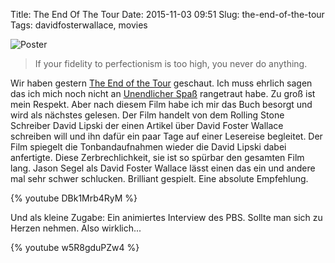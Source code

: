 Title: The End Of The Tour
Date: 2015-11-03 09:51
Slug: the-end-of-the-tour
Tags: davidfosterwallace, movies

![Poster]({static}/images/the_end_of_the_tour.jpg)

> If your fidelity to perfectionism is too high, you never do anything.

Wir haben gestern [The End of the Tour](http://www.imdb.com/title/tt3416744/) geschaut. Ich muss ehrlich sagen das ich mich noch nicht an [Unendlicher Spaß](https://de.wikipedia.org/wiki/Unendlicher_Spa%C3%9F) rangetraut habe. Zu groß ist mein Respekt. Aber nach diesem Film habe ich mir das Buch besorgt und wird als nächstes gelesen. Der Film handelt von dem Rolling Stone Schreiber David Lipski der einen Artikel über David Foster Wallace schreiben will und ihn dafür ein paar Tage auf einer Lesereise begleitet. Der Film spiegelt die Tonbandaufnahmen wieder die David Lipski dabei anfertigte. Diese Zerbrechlichkeit, sie ist so spürbar den gesamten Film lang. Jason Segel als David Foster Wallace lässt einen das ein und andere mal sehr schwer schlucken. Brilliant gespielt. Eine absolute Empfehlung.

{% youtube DBk1Mrb4RyM %}

Und als kleine Zugabe: Ein animiertes Interview des PBS. Sollte man sich zu Herzen nehmen. Also wirklich...

{% youtube w5R8gduPZw4 %}
